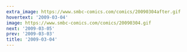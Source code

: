 ```yaml
---
extra_image: https://www.smbc-comics.com/comics/20090304after.gif
hovertext: '2009-03-04'
image: https://www.smbc-comics.com/comics/20090304.gif
next: '2009-03-05'
prev: '2009-03-03'
title: '2009-03-04'
---
```

